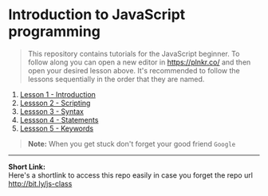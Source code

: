 # Introduction to JavaScript programming

> This repository contains tutorials for the JavaScript beginner.
To follow along you can open a new editor in https://plnkr.co/ and then open your desired lesson above.
It's recommended to follow the lessons sequentially in the order that they are named.

1. [Lesson 1 - Introduction](https://github.com/evansmwendwa/js-class/blob/master/01-Introduction.md)
2. [Lessson 2 - Scripting](https://github.com/evansmwendwa/js-class/blob/master/02-Scripting.md)
3. [Lessson 3 - Syntax](https://github.com/evansmwendwa/js-class/blob/master/03-JS%20Syntax.md)
4. [Lessson 4 - Statements](https://github.com/evansmwendwa/js-class/blob/master/04-Statements.md)
5. [Lessson 5 - Keywords](https://github.com/evansmwendwa/js-class/blob/master/05-Keywords.md)


>**Note:** When you get stuck don't forget your good friend `Google`

---------
**Short Link:**   
Here's a shortlink to access this repo easily in case you forget the repo url  
http://bit.ly/js-class
